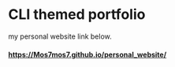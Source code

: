 # CLI themed portfolio 

my personal website link below.
#### https://Mos7mos7.github.io/personal_website/


